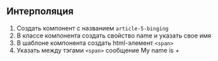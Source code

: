 ## Интерполяция

1. Создать компонент с названием `article-5-binging`
2. В классе компонента создать свойство name и указать свое имя
3. В шаблоне компонента создать html-элемент `<span>`
4. Указать между тэгами `<span>` сообщение
   My name is + <name>
